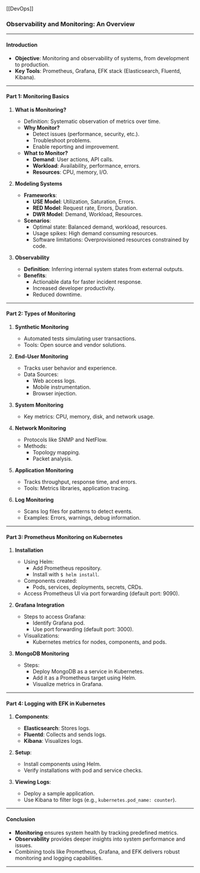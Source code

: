 [[DevOps]]
### Observability and Monitoring: An Overview

---

#### **Introduction**

- **Objective**: Monitoring and observability of systems, from development to production.
- **Key Tools**: Prometheus, Grafana, EFK stack (Elasticsearch, Fluentd, Kibana).

---

#### **Part 1: Monitoring Basics**

1. **What is Monitoring?**
    
    - Definition: Systematic observation of metrics over time.
    - **Why Monitor?**
        - Detect issues (performance, security, etc.).
        - Troubleshoot problems.
        - Enable reporting and improvement.
    - **What to Monitor?**
        - **Demand**: User actions, API calls.
        - **Workload**: Availability, performance, errors.
        - **Resources**: CPU, memory, I/O.
2. **Modeling Systems**
    
    - **Frameworks**:
        - **USE Model**: Utilization, Saturation, Errors.
        - **RED Model**: Request rate, Errors, Duration.
        - **DWR Model**: Demand, Workload, Resources.
    - **Scenarios**:
        - Optimal state: Balanced demand, workload, resources.
        - Usage spikes: High demand consuming resources.
        - Software limitations: Overprovisioned resources constrained by code.
3. **Observability**
    
    - **Definition**: Inferring internal system states from external outputs.
    - **Benefits**:
        - Actionable data for faster incident response.
        - Increased developer productivity.
        - Reduced downtime.

---

#### **Part 2: Types of Monitoring**

1. **Synthetic Monitoring**
    
    - Automated tests simulating user transactions.
    - Tools: Open source and vendor solutions.
2. **End-User Monitoring**
    
    - Tracks user behavior and experience.
    - Data Sources:
        - Web access logs.
        - Mobile instrumentation.
        - Browser injection.
3. **System Monitoring**
    
    - Key metrics: CPU, memory, disk, and network usage.
4. **Network Monitoring**
    
    - Protocols like SNMP and NetFlow.
    - Methods:
        - Topology mapping.
        - Packet analysis.
5. **Application Monitoring**
    
    - Tracks throughput, response time, and errors.
    - Tools: Metrics libraries, application tracing.
6. **Log Monitoring**
    
    - Scans log files for patterns to detect events.
    - Examples: Errors, warnings, debug information.

---

#### **Part 3: Prometheus Monitoring on Kubernetes**

1. **Installation**
    
    - Using Helm:
        - Add Prometheus repository.
        - Install with `$ helm install`.
    - Components created:
        - Pods, services, deployments, secrets, CRDs.
    - Access Prometheus UI via port forwarding (default port: 9090).
2. **Grafana Integration**
    
    - Steps to access Grafana:
        - Identify Grafana pod.
        - Use port forwarding (default port: 3000).
    - Visualizations:
        - Kubernetes metrics for nodes, components, and pods.
3. **MongoDB Monitoring**
    
    - Steps:
        - Deploy MongoDB as a service in Kubernetes.
        - Add it as a Prometheus target using Helm.
        - Visualize metrics in Grafana.

---

#### **Part 4: Logging with EFK in Kubernetes**

1. **Components**:
    
    - **Elasticsearch**: Stores logs.
    - **Fluentd**: Collects and sends logs.
    - **Kibana**: Visualizes logs.
2. **Setup**:
    
    - Install components using Helm.
    - Verify installations with pod and service checks.
3. **Viewing Logs**:
    
    - Deploy a sample application.
    - Use Kibana to filter logs (e.g., `kubernetes.pod_name: counter`).

---

#### **Conclusion**

- **Monitoring** ensures system health by tracking predefined metrics.
- **Observability** provides deeper insights into system performance and issues.
- Combining tools like Prometheus, Grafana, and EFK delivers robust monitoring and logging capabilities.

---

